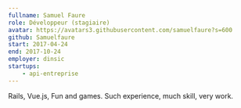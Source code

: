 ```yaml
---
fullname: Samuel Faure
role: Développeur (stagiaire)
avatar: https://avatars3.githubusercontent.com/samuelfaure?s=600
github: Samuelfaure
start: 2017-04-24
end: 2017-10-24
employer: dinsic
startups:
    - api-entreprise
---
```


Rails, Vue.js, Fun and games.
Such experience, much skill, very work.
